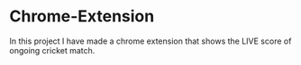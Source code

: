 # Chrome-Extension
In this project I have made a chrome extension that shows the LIVE score of ongoing cricket match.
